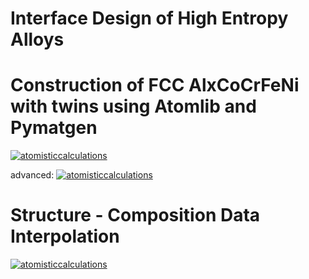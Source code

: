 # Interface Design of High Entropy Alloys

# Construction of FCC AlxCoCrFeNi with twins using Atomlib and Pymatgen
[![atomisticcalculations](https://img.shields.io/badge/fccHea-streamlit-red)](https://fcc-alcocrfeni-construction.streamlit.app/)

advanced:
[![atomisticcalculations](https://img.shields.io/badge/ntfccHea-streamlit-red)](https://fccnanotwinnedstructure.streamlit.app/)


# Structure - Composition Data Interpolation  
[![atomisticcalculations](https://img.shields.io/badge/xcrystal-streamlit-red)](https://phase-heacomposition.streamlit.app/)

